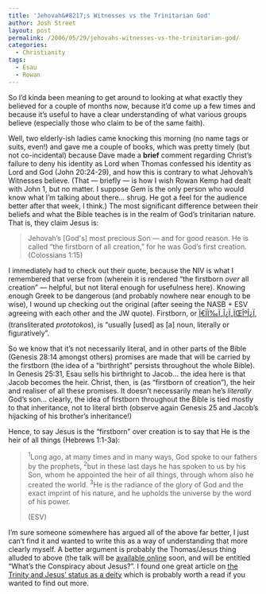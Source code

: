```yaml
---
title: 'Jehovah&#8217;s Witnesses vs the Trinitarian God'
author: Josh Street
layout: post
permalink: /2006/05/29/jehovahs-witnesses-vs-the-trinitarian-god/
categories:
  - Christianity
tags:
  - Esau
  - Rowan
---
```

So I&#8217;d kinda been meaning to get around to looking at what exactly they believed for a couple of months now, because it&#8217;d come up a few times and because it&#8217;s useful to have a clear understanding of what various groups believe (especially those who claim to be of the same faith).

Well, two elderly-ish ladies came knocking this morning (no name tags or suits, even!) and gave me a couple of books, which was pretty timely (but not co-incidental) because Dave made a **brief** comment regarding Christ&#8217;s failure to deny his identity as Lord when Thomas confessed his identity as Lord and God (John 20:24-29), and how this is contrary to what Jehovah&#8217;s Witnesses believe. (That &#8212; briefly &#8212; is how I wish Rowan Kemp had dealt with John 1, but no matter. I suppose Gem is the only person who would know what I&#8217;m talking about there&#8230; shrug. He got a feel for the audience better after that week, I think.) The most significant difference between their beliefs and what the Bible teaches is in the realm of God&#8217;s trinitarian nature. That is, they claim Jesus is:

> Jehovah&#8217;s [God's] most precious Son &#8212; and for good reason. He is called &#8220;the firstborn of all creation,&#8221; for he was God&#8217;s first creation. (Colossians 1:15)

I immediately had to check out their quote, because the NIV is what I remembered that verse from (wherein it is rendered &#8220;the firstborn *over* all creation&#8221; &#8212; helpful, but not literal enough for usefulness here). Knowing enough Greek to be dangerous (and probably nowhere near enough to be wise), I wound up checking out the original (after seeing the NASB + ESV agreeing with each other and the JW quote). Firstborn, or [Ï€ÏÏ‰Ï„Î¿Ï„ÏŒÎºÎ¿Ï‚][1] (transliterated *prototokos*), is &#8220;usually [used] as [a] noun, literally or figuratively&#8221;.

So we know that it&#8217;s not necessarily literal, and in other parts of the Bible (Genesis 28:14 amongst others) promises are made that will be carried by the firstborn (the idea of a &#8220;birthright&#8221; persists throughout the whole Bible). In Genesis 25:31, Esau sells his birthright to Jacob&#8230; the idea here is that Jacob becomes the heir. Christ, then, is (as &#8220;firstborn of creation&#8221;), the heir and realiser of all these promises. It doesn&#8217;t necessarily mean he&#8217;s *literally* God&#8217;s son&#8230; clearly, the idea of firstborn throughout the Bible is tied mostly to that inheritance, not to literal birth (observe again Genesis 25 and Jacob&#8217;s hijacking of his brother&#8217;s inheritance!)

Hence, to say Jesus is the &#8220;firstborn&#8221; over creation is to say that He is the heir of all things (Hebrews 1:1-3a):

> <sup>1</sup>Long ago, at many times and in many ways, God spoke to our fathers by the prophets, <sup>2</sup>but in these last days he has spoken to us by his Son, whom he appointed the heir of all things, through whom also he created the world. <sup>3</sup>He is the radiance of the glory of God and the exact imprint of his nature, and he upholds the universe by the word of his power.
> 
> (ESV)

I&#8217;m sure someone somewhere has argued all of the above far better, I just can&#8217;t find it and wanted to write this as a way of understanding that more clearly myself. A better argument is probably the Thomas/Jesus thing alluded to above (the talk will be [available online][2] soon, and will be entitled &#8220;What&#8217;s the Conspiracy about Jesus?&#8221;. I found one great article on [the Trinity and Jesus&#8217; status as a deity][3] which is probably worth a read if you wanted to find out more.

 [1]: http://en.wiktionary.org/wiki/Ï€ÏÏ‰Ï„Î¿Ï„Î¿ÎºÎ¿Ï‚
 [2]: http://st-matthias.causeway-online.info/repository/WhatsTheConspiracy/Whats%20The%20Conspiracy/Whats%20The%20Conspiracy.html
 [3]: http://www.mbrem.com/god/trinity1.htm